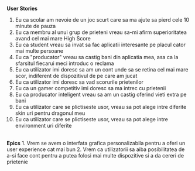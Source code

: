 <b>User Stories</b>
1. Eu ca scolar am nevoie de un joc scurt care sa ma ajute sa pierd cele 10 minute de pauza
2. Eu ca membru al unui grup de prieteni vreau sa-mi afirm superioritatea avand cel mai mare High Score
3. Eu ca student vreau sa invat sa fac aplicatii interesante pe placul cator mai multe persoane
4. Eu ca "producator" vreau sa castig bani din aplicatia mea, asa ca la sfarsitul fiecarui meci introduc o reclama
5. Eu ca utilizator imi doresc sa am un cont unde sa se retina cel mai mare scor, indiferent de dispozitivul de pe care am jucat
6. Eu ca utilizator imi doresc sa vad scorurile prietenilor
7. Eu ca un gamer competitiv imi doresc sa ma intrec cu prietenii
8. Eu ca producator inteligent vreau sa am un castig oferind vieti extra pe bani
9. Eu ca utilizator care se plictiseste usor, vreau sa pot alege intre diferite skin uri pentru dragonul meu
10. Eu ca utilizator care se plictiseste usor, vreau sa pot alege intre environment uri diferite
<br/>
<b>Epics</b>
1. Vrem se avem o interfata grafica personalizabila pentru a oferi un user experience cat mai bun
2. Vrem ca utilizatorii sa aiba posibilitatea de a-si face cont pentru a putea folosi mai multe dispozitive si a da cereri de prietenie
